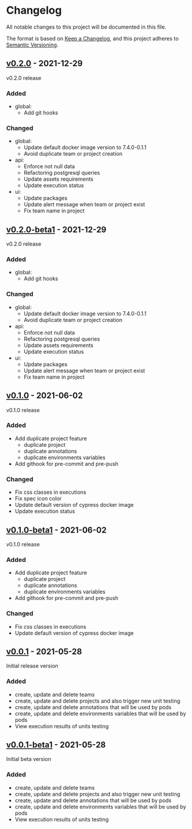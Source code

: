 # Changelog
All notable changes to this project will be documented in this file.

The format is based on [Keep a Changelog](https://keepachangelog.com/en/1.0.0/),
and this project adheres to [Semantic Versioning](https://semver.org/spec/v2.0.0.html).

## [v0.2.0](https://github.com/Lord-Y/cypress-parallel/releases/tag/v0.2.0) - 2021-12-29

v0.2.0 release

### Added
- global:
  - Add git hooks

### Changed
- global:
  - Update default docker image version to 7.4.0-0.1.1
  - Avoid duplicate team or project creation
- api:
  - Enforce not null data
  - Refactoring postgresql queries
  - Update assets requirements
  - Update execution status
- ui:
  - Update packages
  - Update alert message when team or project exist
  - Fix team name in project

## [v0.2.0-beta1](https://github.com/Lord-Y/cypress-parallel/releases/tag/v0.2.0-beta1) - 2021-12-29

v0.2.0 release

### Added
- global:
  - Add git hooks

### Changed
- global:
  - Update default docker image version to 7.4.0-0.1.1
  - Avoid duplicate team or project creation
- api:
  - Enforce not null data
  - Refactoring postgresql queries
  - Update assets requirements
  - Update execution status
- ui:
  - Update packages
  - Update alert message when team or project exist
  - Fix team name in project

## [v0.1.0](https://github.com/Lord-Y/cypress-parallel/releases/tag/v0.1.0) - 2021-06-02

v0.1.0 release

### Added
- Add duplicate project feature
  - duplicate project
  - duplicate annotations
  - duplicate environments variables
- Add githook for pre-commit and pre-push

### Changed
- Fix css classes in executions
- Fix spec icon color
- Update default version of cypress docker image
- Update execution status

## [v0.1.0-beta1](https://github.com/Lord-Y/cypress-parallel/releases/tag/v0.1.0-beta1) - 2021-06-02

v0.1.0 release

### Added
- Add duplicate project feature
  - duplicate project
  - duplicate annotations
  - duplicate environments variables
- Add githook for pre-commit and pre-push

### Changed
- Fix css classes in executions
- Update default version of cypress docker image

## [v0.0.1](https://github.com/Lord-Y/cypress-parallel/releases/tag/v0.0.1) - 2021-05-28

Initial release version

### Added
- create, update and delete teams
- create, update and delete projects and also trigger new unit testing
- create, update and delete annotations that will be used by pods
- create, update and delete environments variables that will be used by pods
- View execution results of units testing

## [v0.0.1-beta1](https://github.com/Lord-Y/cypress-parallel/releases/tag/v0.0.1-beta1) - 2021-05-28

Initial beta version

### Added
- create, update and delete teams
- create, update and delete projects and also trigger new unit testing
- create, update and delete annotations that will be used by pods
- create, update and delete environments variables that will be used by pods
- View execution results of units testing
